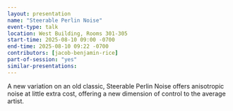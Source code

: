 ```yaml
---
layout: presentation
name: "Steerable Perlin Noise"
event-type: talk
location: West Building, Rooms 301-305
start-time: 2025-08-10 09:00 -0700
end-time: 2025-08-10 09:22 -0700
contributors: [jacob-benjamin-rice]
part-of-session: "yes"
similar-presentations:
---
```


A new variation on an old classic, Steerable Perlin Noise offers anisotropic noise at little extra cost, offering a new dimension of control to the average artist.
